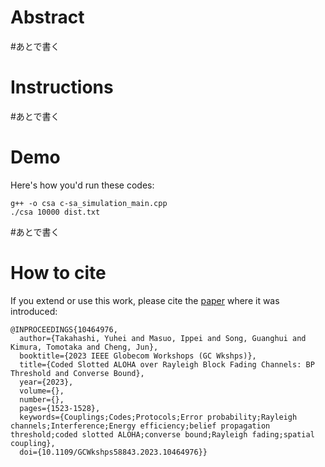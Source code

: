 # Abstract

#あとで書く

# Instructions

#あとで書く

# Demo
Here's how you'd run these codes:
```
g++ -o csa c-sa_simulation_main.cpp
./csa 10000 dist.txt
```


#あとで書く

# How to cite

If you extend or use this work, please cite the [paper](https://ieeexplore.ieee.org/document/10464976) where it was introduced:
```
@INPROCEEDINGS{10464976,
  author={Takahashi, Yuhei and Masuo, Ippei and Song, Guanghui and Kimura, Tomotaka and Cheng, Jun},
  booktitle={2023 IEEE Globecom Workshops (GC Wkshps)}, 
  title={Coded Slotted ALOHA over Rayleigh Block Fading Channels: BP Threshold and Converse Bound}, 
  year={2023},
  volume={},
  number={},
  pages={1523-1528},
  keywords={Couplings;Codes;Protocols;Error probability;Rayleigh channels;Interference;Energy efficiency;belief propagation threshold;coded slotted ALOHA;converse bound;Rayleigh fading;spatial coupling},
  doi={10.1109/GCWkshps58843.2023.10464976}}
```
